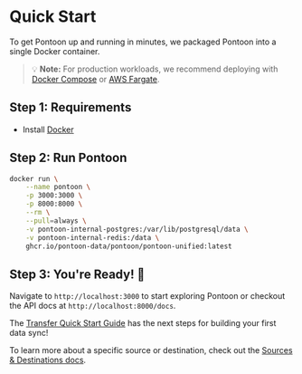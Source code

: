 # Quick Start

To get Pontoon up and running in minutes, we packaged Pontoon into a single Docker container.

> 💡 **Note:** For production workloads, we recommend deploying with [Docker Compose](docker-compose.md) or [AWS Fargate](aws-fargate.md).

## Step 1: Requirements

- Install [Docker](https://www.docker.com/)

## Step 2: Run Pontoon

```bash
docker run \
    --name pontoon \
    -p 3000:3000 \
    -p 8000:8000 \
    --rm \
    --pull=always \
    -v pontoon-internal-postgres:/var/lib/postgresql/data \
    -v pontoon-internal-redis:/data \
    ghcr.io/pontoon-data/pontoon/pontoon-unified:latest
```

## Step 3: You're Ready! 🚀

Navigate to `http://localhost:3000` to start exploring Pontoon or checkout the API docs at `http://localhost:8000/docs`.

The [Transfer Quick Start Guide](./transfer-quick-start.md) has the next steps for building your first data sync!

To learn more about a specific source or destination, check out the [Sources & Destinations docs](../sources-destinations/overview.md).
